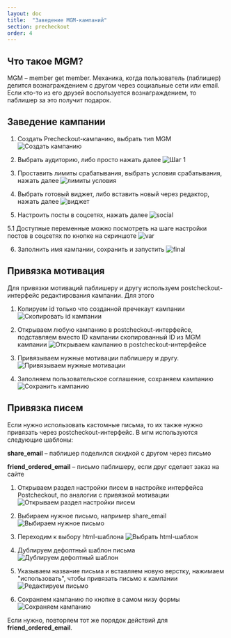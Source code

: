 ```yaml
---
layout: doc
title:  "Заведение MGM-кампаний"
section: precheckout
order: 4
---
```


## Что такое MGM?

MGM – member get member. Механика, когда пользователь (паблишер) делится вознаграждением с другом через социальные сети или email. Если кто-то из его друзей воспользуется
вознаграждением, то паблишер за это получит подарок.

## Заведение кампании

1. Создать Precheckout-кампанию, выбрать тип MGM
![Создать кампанию]( https://assets.flocktory.com/uploads/clients/2708/1348546c-ea04-4c26-ac94-8883717a7fe6_create_mgm.png)

2. Выбрать аудиторию, либо просто нажать далее
![Шаг 1](https://assets.flocktory.com/uploads/clients/2708/949d3812-c5a2-4617-b1ea-adb376d6bda2_step-2.png)

3. Проставить лимиты срабатывания, выбрать условия срабатывания, нажать далее
![лимиты условия](https://assets.flocktory.com/uploads/clients/2708/27a0e5c6-02bc-4859-bf2d-812688d8e35c_step-3.png)

4. Выбрать готовый виджет, либо вставить новый через редактор, нажать далее
![виджет](https://assets.flocktory.com/uploads/clients/2708/5136fa21-42a5-4651-8fda-641522e3f8bf_widget.png)

5. Настроить посты в соцсетях, нажать далее
![social](https://assets.flocktory.com/uploads/clients/2708/23e11694-f271-42ab-9ee0-b141bcdd4665_social.png)

5.1 Доступные переменные можно посмотреть на шаге настройки постов в соцсетях по кнопке на скриншоте
![var](https://assets.flocktory.com/uploads/clients/2708/41cd0619-769e-4ee0-b82c-76e7d9805b10_variable.png)

6. Заполнить имя кампании, сохранить и запустить
![final](https://assets.flocktory.com/uploads/clients/2708/da297bc9-34fc-46ad-84fb-f5ce135a14df_final.png)


## Привязка мотивация

Для привязки мотиваций паблишеру и другу используем postcheckout-интерфейс редактирования кампании. Для этого

1. Копируем id только что созданной пречекаут кампании
![Скопировать id кампании](https://assets.flocktory.com/uploads/clients/2708/55ecb2c4-651a-4742-84f5-98bc935f6d10_copy_id.png)

2. Открываем любую кампанию в postcheckout-интерфейсе, подставляем вместо ID кампании скопированный ID из MGM кампании
![Открываем кампанию в postcheckout-интерфейсе](https://assets.flocktory.com/uploads/clients/2708/91f7bc40-789f-4665-8a36-04d2128e3b2c_insert_id.png)

3. Привязываем нужные мотивации паблишеру и другу.
![Привязываем нужные мотивации](https://assets.flocktory.com/uploads/clients/2708/75e38398-5ece-431c-be05-6e04e1b65609_rewards.png)

4. Заполняем пользовательское соглашение, сохраняем кампанию
![Сохранить кампанию](https://assets.flocktory.com/uploads/clients/2708/596d72d1-1b73-42cc-9de2-3f23de23b060_savereward.png)


## Привязка писем

Если нужно использовать кастомные письма, то их также нужно привязать через postcheckout-интерфейс. В мгм используются следующие шаблоны:


**share_email** – паблишер поделился скидкой с другом через письмо

**friend_ordered_email** – письмо паблишеру, если друг сделает заказ на сайте



1. Открываем раздел настройки писем в настройке интерфейса Postcheckout, по аналогии с привязкой мотивации
![Открываем раздел настройки писем](https://assets.flocktory.com/uploads/clients/2708/f25f142b-8c71-4a6d-bd28-6fb13fd930c1_emailmanu.png)


2. Выбираем нужное письмо, например share_email
![Выбираем нужное письмо](https://assets.flocktory.com/uploads/clients/2708/78da4ac6-38dd-429b-a731-7ee8673c12fb_chooseemail.png)

3. Переходим к выбору html-шаблона
![Выбрать html-шаблон](https://assets.flocktory.com/uploads/clients/2708/7ec898f6-e75e-446c-a6c8-7d5df8a7ff7b_emailtemplate.png)

4. Дублируем дефолтный шаблон письма
![Дублируем дефолтный шаблон](https://assets.flocktory.com/uploads/clients/2708/3205de0e-264b-4173-8cc0-f33f6354a7e3_dupe.png)

5. Указываем название письма и вставляем новую верстку, нажимаем "использовать", чтобы привязать письмо к кампании
![Редактируем письмо](https://assets.flocktory.com/uploads/clients/2708/4cffa0b3-510c-4508-a3e5-277dcf24a19a_saveemail.png)

6. Сохраняем кампанию по кнопке в самом низу формы
![Сохраняем кампанию](https://assets.flocktory.com/uploads/clients/2708/bc33d1e2-ced8-4614-abc6-f68b3a4d83d3_savemgm.png)

Если нужно, повторяем тот же порядок действий для **friend_ordered_email**.

